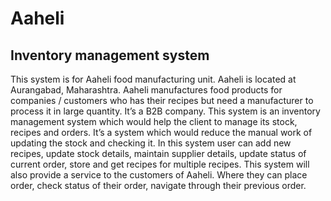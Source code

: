# Aaheli
## Inventory management system

This system is for Aaheli food manufacturing unit. Aaheli is located at Aurangabad, Maharashtra. Aaheli manufactures food products for companies
/ customers who has their recipes but need a manufacturer to process it in
large quantity. It’s a B2B company.
This system is an inventory management system which would help the client
to manage its stock, recipes and orders. It’s a system which would reduce
the manual work of updating the stock and checking it.
In this system user can add new recipes, update stock details, maintain
supplier details, update status of current order, store and get recipes for
multiple recipes. This system will also provide a service to the customers of
Aaheli. Where they can place order, check status of their order, navigate
through their previous order.
